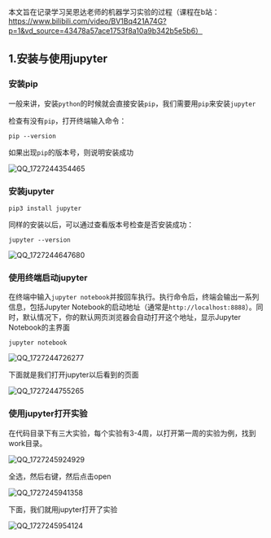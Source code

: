 本文旨在记录学习吴恩达老师的机器学习实验的过程（课程在b站：https://www.bilibili.com/video/BV1Bq421A74G?p=1&vd_source=43478a57ace1753f8a10a9b342b5e5b6）

## 1.安装与使用jupyter

### 安装pip

一般来讲，安装`python`的时候就会直接安装`pip`，我们需要用`pip`来安装`jupyter`

检查有没有`pip`，打开终端输入命令：

```shell
pip --version
```

如果出现`pip`的版本号，则说明安装成功

![QQ_1727244354465](/Users/liujingmin/Library/Containers/com.tencent.qq/Data/tmp/QQ_1727244354465.png)

### 安装jupyter

```shell
pip3 install jupyter
```

同样的安装以后，可以通过查看版本号检查是否安装成功：

```shell
jupyter --version
```

![QQ_1727244647680](/Users/liujingmin/Library/Containers/com.tencent.qq/Data/tmp/QQ_1727244647680.png)

### 使用终端启动jupyter

在终端中输入`jupyter notebook`并按回车执行。执行命令后，终端会输出一系列信息，包括Jupyter Notebook的启动地址（通常是`http://localhost:8888`）。同时，默认情况下，你的默认网页浏览器会自动打开这个地址，显示Jupyter Notebook的主界面

```shell
jupyter notebook
```

![QQ_1727244726277](/Users/liujingmin/Library/Containers/com.tencent.qq/Data/tmp/QQ_1727244726277.png)

下面就是我们打开jupyter以后看到的页面

![QQ_1727244755265](/Users/liujingmin/Library/Containers/com.tencent.qq/Data/tmp/QQ_1727244755265.png)

### 使用jupyter打开实验

在代码目录下有三大实验，每个实验有3-4周，以打开第一周的实验为例，找到work目录。

![QQ_1727245924929](/Users/liujingmin/Library/Containers/com.tencent.qq/Data/tmp/QQ_1727245924929.png)

全选，然后右键，然后点击open

![QQ_1727245941358](/Users/liujingmin/Library/Containers/com.tencent.qq/Data/tmp/QQ_1727245941358.png)

下面，我们就用jupyter打开了实验

![QQ_1727245954124](/Users/liujingmin/Library/Containers/com.tencent.qq/Data/tmp/QQ_1727245954124.png)